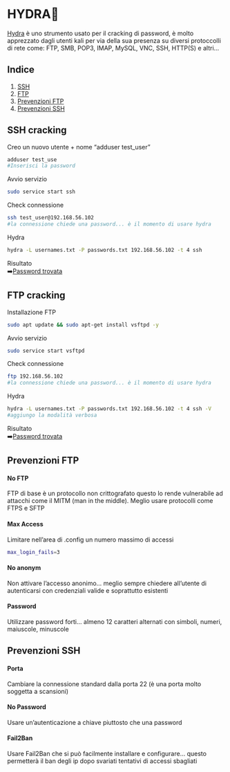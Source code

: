 # **HYDRA**🐉
[Hydra](https://www.kali.org/tools/hydra/) è uno strumento usato per il cracking di password, è molto apprezzato dagli utenti kali per via
della sua presenza su diversi protoccolli di rete come:  FTP, SMB, POP3, IMAP, MySQL, VNC, SSH, HTTP(S) e altri...

## **Indice**
1. [SSH](ssh-cracking)
2. [FTP](ftp-cracking)
3. [Prevenzioni FTP](#)
4. [Prevenzioni SSH](#)

## **SSH cracking**
Creo un nuovo utente + nome “adduser test_user”
```bash
adduser test_use
#Inserisci la password
```
Avvio servizio
```bash
sudo service start ssh
```
Check connessione
```bash
ssh test_user@192.168.56.102
#la connessione chiede una password... è il momento di usare hydra
```
Hydra
```bash
hydra -L usernames.txt -P passwords.txt 192.168.56.102 -t 4 ssh
```

Risultato<br>
➡️[Password trovata](https://github.com/OctavianIT/Octavian_Ceresau_HydraCrack/blob/main/Octavian_Ceresau_Hydra/Altro/ssh/Password.png)


## **FTP cracking**
Installazione FTP
```bash
sudo apt update && sudo apt-get install vsftpd -y
```
Avvio servizio
```bash
sudo service start vsftpd
```
Check connessione
```bash
ftp 192.168.56.102
#la connessione chiede una password... è il momento di usare hydra
```
Hydra
```bash
hydra -L usernames.txt -P passwords.txt 192.168.56.102 -t 4 ssh -V
#aggiungo la modalità verbosa
```
Risultato<br>
➡️[Password trovata](https://github.com/OctavianIT/Octavian_Ceresau_HydraCrack/blob/main/Octavian_Ceresau_Hydra/Altro/ftp/Trovato.png)

## **Prevenzioni FTP**
#### **No FTP**
FTP di base è un protocollo non crittografato questo lo rende vulnerabile ad attacchi come il
MITM (man in the middle). Meglio usare protocolli come FTPS e SFTP

#### **Max Access**
Limitare nell’area di .config un numero massimo di accessi
```bash
max_login_fails=3
```

#### **No anonym**
Non attivare l’accesso anonimo… meglio sempre chiedere all’utente di autenticarsi con
credenziali valide e soprattutto esistenti

#### **Password**
Utilizzare password forti… almeno 12 caratteri alternati con simboli, numeri, maiuscole,
minuscole

## **Prevenzioni SSH**
#### **Porta**
Cambiare la connessione standard dalla porta 22 (è una porta molto soggetta a scansioni)

#### **No Password**
Usare un’autenticazione a chiave piuttosto che una password

#### **Fail2Ban**
Usare Fail2Ban che si può facilmente installare e configurare… questo permetterà il ban
degli ip dopo svariati tentativi di accessi sbagliati








